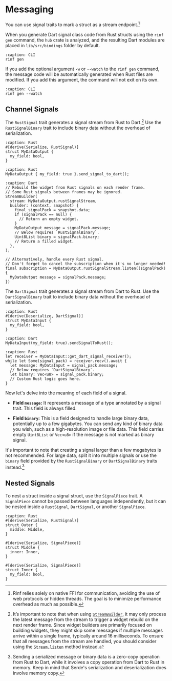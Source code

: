 # Messaging

You can use signal traits to mark a struct as a stream endpoint.[^1]

[^1]: Rinf relies solely on native FFI for communication, avoiding the use of web protocols or hidden threads. The goal is to minimize performance overhead as much as possible.

When you generate Dart signal class code from Rust structs using the `rinf gen` command, the `hub` crate is analyzed, and the resulting Dart modules are placed in `lib/src/bindings` folder by default.

```{code-block} shell
:caption: CLI
rinf gen
```

If you add the optional argument `-w` or `--watch` to the `rinf gen` command, the message code will be automatically generated when Rust files are modified. If you add this argument, the command will not exit on its own.

```{code-block} shell
:caption: CLI
rinf gen --watch
```

## Channel Signals

The `RustSignal` trait generates a signal stream from Rust to Dart.[^2] Use the `RustSignalBinary` trait to include binary data without the overhead of serialization.

[^2]: It’s important to note that when using [`StreamBuilder`](https://api.flutter.dev/flutter/widgets/StreamBuilder-class.html), it may only process the latest message from the stream to trigger a widget rebuild on the next render frame. Since widget builders are primarily focused on building widgets, they might skip some messages if multiple messages arrive within a single frame, typically around 16 milliseconds. To ensure that all messages from the stream are handled, you should consider using the [`Stream.listen`](https://api.flutter.dev/flutter/dart-async/Stream/listen.html) method instead.

```{code-block} rust
:caption: Rust
#[derive(Serialize, RustSignal)]
struct MyDataOutput {
  my_field: bool,
}
```

```{code-block} rust
:caption: Rust
MyDataOutput { my_field: true }.send_signal_to_dart();
```

```{code-block} dart
:caption: Dart
// Rebuild the widget from Rust signals on each render frame.
// Some Rust signals between frames may be ignored.
StreamBuilder(
  stream: MyDataOutput.rustSignalStream,
  builder: (context, snapshot) {
    final signalPack = snapshot.data;
    if (signalPack == null) {
      // Return an empty widget.
    }
    MyDataOutput message = signalPack.message;
    // Below requires `RustSignalBinary`.
    Uint8List binary = signalPack.binary;
    // Return a filled widget.
  },
);

// Alternatively, handle every Rust signal.
// Don't forget to cancel the subscription when it's no longer needed!
final subscription = MyDataOutput.rustSignalStream.listen((signalPack) {
  MyDataOutput message = signalPack.message;
})
```

The `DartSignal` trait generates a signal stream from Dart to Rust. Use the `DartSignalBinary` trait to include binary data without the overhead of serialization.

```{code-block} rust
:caption: Rust
#[derive(Deserialize, DartSignal)]
struct MyDataInput {
  my_field: bool,
}
```

```{code-block} dart
:caption: Dart
MyDataInput(my_field: true).sendSignalToRust();
```

```{code-block} rust
:caption: Rust
let receiver = MyDataInput::get_dart_signal_receiver();
while let Some(signal_pack) = receiver.recv().await {
  let message: MyDataInput = signal_pack.message;
  // Below requires `DartSignalBinary`.
  let binary: Vec<u8> = signal_pack.binary;
  // Custom Rust logic goes here.
}
```

Now let's delve into the meaning of each field of a signal.

- **Field `message`:** It represents a message of a type annotated by a signal trait. This field is always filled.

- **Field `binary`:** This is a field designed to handle large binary data, potentially up to a few gigabytes. You can send any kind of binary data you wish, such as a high-resolution image or file data. This field carries empty `Uint8List` or `Vec<u8>` if the message is not marked as binary signal.

It's important to note that creating a signal larger than a few megabytes is not recommended. For large data, split it into multiple signals or use the `binary` field provided by the `RustSignalBinary` or `DartSignalBinary` traits instead.[^3]

[^3]: Sending a serialized message or binary data is a zero-copy operation from Rust to Dart, while it involves a copy operation from Dart to Rust in memory. Keep in mind that Serde's serialization and deserialization does involve memory copy.

## Nested Signals

To nest a struct inside a signal struct, use the `SignalPiece` trait. A `SignalPiece` cannot be passed between languages independently, but it can be nested inside a `RustSignal`, `DartSignal`, or another `SignalPiece`.

```{code-block} rust
:caption: Rust
#[derive(Serialize, RustSignal)]
struct Outer {
  middle: Middle,
}

#[derive(Serialize, SignalPiece)]
struct Middle {
  inner: Inner,
}

#[derive(Serialize, SignalPiece)]
struct Inner {
  my_field: bool,
}
```
